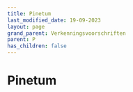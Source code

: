 ```yaml
---
title: Pinetum
last_modified_date: 19-09-2023
layout: page
grand_parent: Verkenningsvoorschriften
parent: P
has_children: false
---
```


Pinetum
=======

